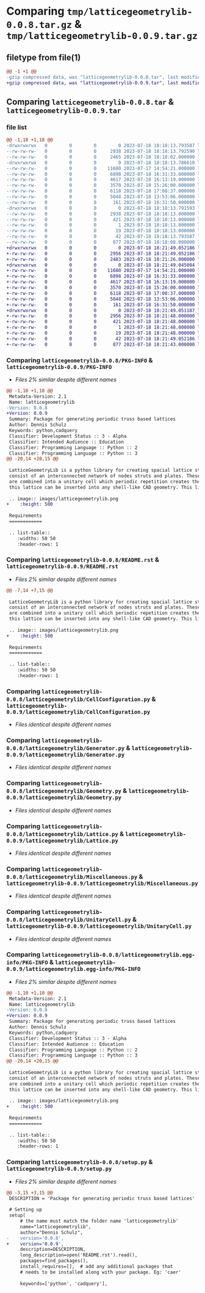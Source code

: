# Comparing `tmp/latticegeometrylib-0.0.8.tar.gz` & `tmp/latticegeometrylib-0.0.9.tar.gz`

## filetype from file(1)

```diff
@@ -1 +1 @@
-gzip compressed data, was "latticegeometrylib-0.0.8.tar", last modified: Tue Jul 18 18:18:13 2023, max compression
+gzip compressed data, was "latticegeometrylib-0.0.9.tar", last modified: Tue Jul 18 18:21:49 2023, max compression
```

## Comparing `latticegeometrylib-0.0.8.tar` & `latticegeometrylib-0.0.9.tar`

### file list

```diff
@@ -1,18 +1,18 @@
-drwxrwxrwx   0        0        0        0 2023-07-18 18:18:13.793587 latticegeometrylib-0.0.8/
--rw-rw-rw-   0        0        0     2938 2023-07-18 18:18:13.792590 latticegeometrylib-0.0.8/PKG-INFO
--rw-rw-rw-   0        0        0     2465 2023-07-18 18:18:02.000000 latticegeometrylib-0.0.8/README.rst
-drwxrwxrwx   0        0        0        0 2023-07-18 18:18:13.786610 latticegeometrylib-0.0.8/latticegeometrylib/
--rw-rw-rw-   0        0        0    11680 2023-07-17 14:54:21.000000 latticegeometrylib-0.0.8/latticegeometrylib/CellConfiguration.py
--rw-rw-rw-   0        0        0     6898 2023-07-18 16:31:33.000000 latticegeometrylib-0.0.8/latticegeometrylib/Generator.py
--rw-rw-rw-   0        0        0     4617 2023-07-18 16:13:19.000000 latticegeometrylib-0.0.8/latticegeometrylib/Geometry.py
--rw-rw-rw-   0        0        0     3570 2023-07-18 15:26:00.000000 latticegeometrylib-0.0.8/latticegeometrylib/Lattice.py
--rw-rw-rw-   0        0        0     6118 2023-07-18 17:08:37.000000 latticegeometrylib-0.0.8/latticegeometrylib/Miscellaneous.py
--rw-rw-rw-   0        0        0     5048 2023-07-18 13:53:06.000000 latticegeometrylib-0.0.8/latticegeometrylib/UnitaryCell.py
--rw-rw-rw-   0        0        0      161 2023-07-18 16:31:50.000000 latticegeometrylib-0.0.8/latticegeometrylib/__init__.py
-drwxrwxrwx   0        0        0        0 2023-07-18 18:18:13.791593 latticegeometrylib-0.0.8/latticegeometrylib.egg-info/
--rw-rw-rw-   0        0        0     2938 2023-07-18 18:18:13.000000 latticegeometrylib-0.0.8/latticegeometrylib.egg-info/PKG-INFO
--rw-rw-rw-   0        0        0      421 2023-07-18 18:18:13.000000 latticegeometrylib-0.0.8/latticegeometrylib.egg-info/SOURCES.txt
--rw-rw-rw-   0        0        0        1 2023-07-18 18:18:13.000000 latticegeometrylib-0.0.8/latticegeometrylib.egg-info/dependency_links.txt
--rw-rw-rw-   0        0        0       19 2023-07-18 18:18:13.000000 latticegeometrylib-0.0.8/latticegeometrylib.egg-info/top_level.txt
--rw-rw-rw-   0        0        0       42 2023-07-18 18:18:13.793587 latticegeometrylib-0.0.8/setup.cfg
--rw-rw-rw-   0        0        0      877 2023-07-18 18:18:08.000000 latticegeometrylib-0.0.8/setup.py
+drwxrwxrwx   0        0        0        0 2023-07-18 18:21:49.052186 latticegeometrylib-0.0.9/
+-rw-rw-rw-   0        0        0     2956 2023-07-18 18:21:49.052186 latticegeometrylib-0.0.9/PKG-INFO
+-rw-rw-rw-   0        0        0     2483 2023-07-18 18:21:26.000000 latticegeometrylib-0.0.9/README.rst
+drwxrwxrwx   0        0        0        0 2023-07-18 18:21:49.045004 latticegeometrylib-0.0.9/latticegeometrylib/
+-rw-rw-rw-   0        0        0    11680 2023-07-17 14:54:21.000000 latticegeometrylib-0.0.9/latticegeometrylib/CellConfiguration.py
+-rw-rw-rw-   0        0        0     6898 2023-07-18 16:31:33.000000 latticegeometrylib-0.0.9/latticegeometrylib/Generator.py
+-rw-rw-rw-   0        0        0     4617 2023-07-18 16:13:19.000000 latticegeometrylib-0.0.9/latticegeometrylib/Geometry.py
+-rw-rw-rw-   0        0        0     3570 2023-07-18 15:26:00.000000 latticegeometrylib-0.0.9/latticegeometrylib/Lattice.py
+-rw-rw-rw-   0        0        0     6118 2023-07-18 17:08:37.000000 latticegeometrylib-0.0.9/latticegeometrylib/Miscellaneous.py
+-rw-rw-rw-   0        0        0     5048 2023-07-18 13:53:06.000000 latticegeometrylib-0.0.9/latticegeometrylib/UnitaryCell.py
+-rw-rw-rw-   0        0        0      161 2023-07-18 16:31:50.000000 latticegeometrylib-0.0.9/latticegeometrylib/__init__.py
+drwxrwxrwx   0        0        0        0 2023-07-18 18:21:49.051187 latticegeometrylib-0.0.9/latticegeometrylib.egg-info/
+-rw-rw-rw-   0        0        0     2956 2023-07-18 18:21:48.000000 latticegeometrylib-0.0.9/latticegeometrylib.egg-info/PKG-INFO
+-rw-rw-rw-   0        0        0      421 2023-07-18 18:21:48.000000 latticegeometrylib-0.0.9/latticegeometrylib.egg-info/SOURCES.txt
+-rw-rw-rw-   0        0        0        1 2023-07-18 18:21:48.000000 latticegeometrylib-0.0.9/latticegeometrylib.egg-info/dependency_links.txt
+-rw-rw-rw-   0        0        0       19 2023-07-18 18:21:48.000000 latticegeometrylib-0.0.9/latticegeometrylib.egg-info/top_level.txt
+-rw-rw-rw-   0        0        0       42 2023-07-18 18:21:49.052186 latticegeometrylib-0.0.9/setup.cfg
+-rw-rw-rw-   0        0        0      877 2023-07-18 18:21:43.000000 latticegeometrylib-0.0.9/setup.py
```

### Comparing `latticegeometrylib-0.0.8/PKG-INFO` & `latticegeometrylib-0.0.9/PKG-INFO`

 * *Files 2% similar despite different names*

```diff
@@ -1,10 +1,10 @@
 Metadata-Version: 2.1
 Name: latticegeometrylib
-Version: 0.0.8
+Version: 0.0.9
 Summary: Package for generating periodic truss based lattices
 Author: Dennis Schulz
 Keywords: python,cadquery
 Classifier: Development Status :: 3 - Alpha
 Classifier: Intended Audience :: Education
 Classifier: Programming Language :: Python :: 2
 Classifier: Programming Language :: Python :: 3
@@ -20,14 +20,15 @@
 
 LatticeGeometryLib is a python library for creating spacial lattice structures which
 consist of an interconnected network of nodes struts and plates. These individual entities
 are combined into a unitary cell which periodic repetition creates the lattice. Furthermore
 this lattice can be inserted into any shell-like CAD geometry. This library is based on the CADQuery library.
 
 .. image:: images/latticegeometrylib.png
+    :height: 500
 
 Requirements
 ============
 
 .. list-table::
    :widths: 50 50
    :header-rows: 1
```

### Comparing `latticegeometrylib-0.0.8/README.rst` & `latticegeometrylib-0.0.9/README.rst`

 * *Files 2% similar despite different names*

```diff
@@ -7,14 +7,15 @@
 
 LatticeGeometryLib is a python library for creating spacial lattice structures which
 consist of an interconnected network of nodes struts and plates. These individual entities
 are combined into a unitary cell which periodic repetition creates the lattice. Furthermore
 this lattice can be inserted into any shell-like CAD geometry. This library is based on the CADQuery library.
 
 .. image:: images/latticegeometrylib.png
+    :height: 500
 
 Requirements
 ============
 
 .. list-table::
    :widths: 50 50
    :header-rows: 1
```

### Comparing `latticegeometrylib-0.0.8/latticegeometrylib/CellConfiguration.py` & `latticegeometrylib-0.0.9/latticegeometrylib/CellConfiguration.py`

 * *Files identical despite different names*

### Comparing `latticegeometrylib-0.0.8/latticegeometrylib/Generator.py` & `latticegeometrylib-0.0.9/latticegeometrylib/Generator.py`

 * *Files identical despite different names*

### Comparing `latticegeometrylib-0.0.8/latticegeometrylib/Geometry.py` & `latticegeometrylib-0.0.9/latticegeometrylib/Geometry.py`

 * *Files identical despite different names*

### Comparing `latticegeometrylib-0.0.8/latticegeometrylib/Lattice.py` & `latticegeometrylib-0.0.9/latticegeometrylib/Lattice.py`

 * *Files identical despite different names*

### Comparing `latticegeometrylib-0.0.8/latticegeometrylib/Miscellaneous.py` & `latticegeometrylib-0.0.9/latticegeometrylib/Miscellaneous.py`

 * *Files identical despite different names*

### Comparing `latticegeometrylib-0.0.8/latticegeometrylib/UnitaryCell.py` & `latticegeometrylib-0.0.9/latticegeometrylib/UnitaryCell.py`

 * *Files identical despite different names*

### Comparing `latticegeometrylib-0.0.8/latticegeometrylib.egg-info/PKG-INFO` & `latticegeometrylib-0.0.9/latticegeometrylib.egg-info/PKG-INFO`

 * *Files 2% similar despite different names*

```diff
@@ -1,10 +1,10 @@
 Metadata-Version: 2.1
 Name: latticegeometrylib
-Version: 0.0.8
+Version: 0.0.9
 Summary: Package for generating periodic truss based lattices
 Author: Dennis Schulz
 Keywords: python,cadquery
 Classifier: Development Status :: 3 - Alpha
 Classifier: Intended Audience :: Education
 Classifier: Programming Language :: Python :: 2
 Classifier: Programming Language :: Python :: 3
@@ -20,14 +20,15 @@
 
 LatticeGeometryLib is a python library for creating spacial lattice structures which
 consist of an interconnected network of nodes struts and plates. These individual entities
 are combined into a unitary cell which periodic repetition creates the lattice. Furthermore
 this lattice can be inserted into any shell-like CAD geometry. This library is based on the CADQuery library.
 
 .. image:: images/latticegeometrylib.png
+    :height: 500
 
 Requirements
 ============
 
 .. list-table::
    :widths: 50 50
    :header-rows: 1
```

### Comparing `latticegeometrylib-0.0.8/setup.py` & `latticegeometrylib-0.0.9/setup.py`

 * *Files 2% similar despite different names*

```diff
@@ -3,15 +3,15 @@
 DESCRIPTION = 'Package for generating periodic truss based lattices'
 
 # Setting up
 setup(
     # the name must match the folder name 'latticegeometrylib'
     name="latticegeometrylib",
     author="Dennis Schulz",
-    version='0.0.8',
+    version='0.0.9',
     description=DESCRIPTION,
     long_description=open('README.rst').read(),
     packages=find_packages(),
     install_requires=[],  # add any additional packages that
     # needs to be installed along with your package. Eg: 'caer'
 
     keywords=['python', 'cadquery'],
```

